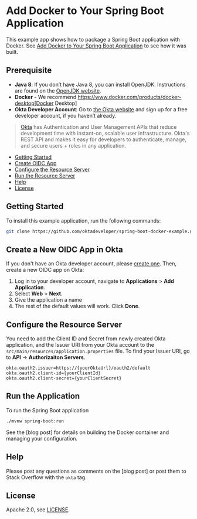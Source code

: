 # Add Docker to Your Spring Boot Application

This example app shows how to package a Spring Boot application with Docker. See [Add Docker to Your Spring Boot Application][blog-post] to see how it was built.

## Prerequisite

- **Java 8**: If you don’t have Java 8, you can install OpenJDK. Instructions are found on the  [OpenJDK website](https://openjdk.java.net/install/).
- **Docker** - We recommend https://www.docker.com/products/docker-desktop[Docker Desktop]
- **Okta Developer Account**: Go to [the Okta website](https://developer.okta.com/signup/) and sign up for a free developer account, if you haven’t already.

> [Okta](https://developer.okta.com/) has Authentication and User Management APIs that reduce development time with instant-on, scalable user infrastructure. Okta's REST API and makes it easy for developers to authenticate, manage, and secure users + roles in any application.

* [Getting Started](#getting-started)
* [Create OIDC App](#create-a-new-oidc-app-in-okta)
* [Configure the Resource Server](#configure-the-resource-server)
* [Run the Resource Server](#run-the-resource-server)
* [Help](#help)
* [License](#license)

## Getting Started

To install this example application, run the following commands:

```bash
git clone https://github.com/oktadeveloper/spring-boot-docker-example.git
```

## Create a New OIDC App in Okta

If you don't have an Okta developer account, please [create one](https://developer.okta.com/signup/). Then, create a new OIDC app on Okta:

1. Log in to your developer account, navigate to **Applications** > **Add Application**.
2. Select **Web** > **Next**.
3. Give the application a name
4. The rest of the default values will work. Click  **Done**.

## Configure the Resource Server

You need to add the Client ID and Secret from newly created Okta application, and the Issuer URI from your Okta account to the `src/main/resources/application.properties` file. To find your Issuer URI, go to **API** -> **Authorizaiton Servers**.

```properties
okta.oauth2.issuer=https://{yourOktaUrl}/oauth2/default
okta.oauth2.client-id={yourClientId}
okta.oauth2.client-secret={yourClientSecret}
```

## Run the Application

To run the Spring Boot application

```bash
./mvnw spring-boot:run
```

See the [blog post] for details on building the Docker container and managing your configuration.

## Help

Please post any questions as comments on the [blog post] or post them to Stack Overflow with the `okta` tag.

## License

Apache 2.0, see [LICENSE](LICENSE).

[blog-post]: https://developer.okta.com/blog/2019/12/27/spring-boot-deploy-docker
